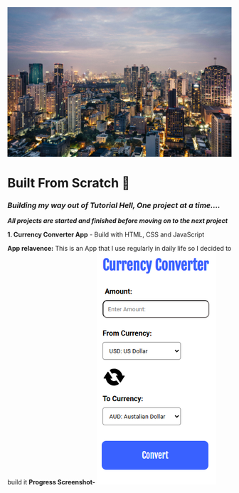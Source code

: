 ![img of cit](/assets/city.jpg)

# Built From Scratch 🚀

### _Building my way out of Tutorial Hell, One project at a time…._

**_All projects are started and finished before moving on to the next project_**

**1. Currency Converter App** - Build with HTML, CSS and JavaScript

**App relavence:** This is an App that I use regularly in daily life so I decided to build it
**Progress Screenshot-**
![progress screenshot](/currency-converter/assests/currency-converter-screenshot.png)

